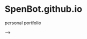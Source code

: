 # SpenBot.github.io
personal portfolio



<!--
font-family: "prestige-elite-std";


<script src="https://use.typekit.net/kkb7mqu.js"></script>
<script>try{Typekit.load({ async: true });}catch(e){}</script>




https://fonts.google.com/specimen/Roboto+Slab

https://fonts.google.com/specimen/Bitter

https://fonts.google.com/specimen/Arvo

https://fonts.google.com/specimen/Rokkitt?selection.family=Rokkitt:300

outline-style: dotted;
outline-color: red;
outline-offset: 10px;

like a little heart rate monitor or something?

I should probably draw my own mail and smartphone icons...

how do I make the grid everywhere but the text?

also, how to add the measuring lines? because those are cool. Also, where do I put them?

I kinda like the idea of like old medical records as well.

I don't love the grid

I like the diamond logo, or cynlinder tower, or bridge, or sonar

The featured title might be a little too high

> FIX BUTTONS


http://www.html5canvastutorials.com/advanced/html5-canvas-animated-bubbles/


https://www.google.com/search?q=bubbles+html+canvas&tbm=isch&source=lnms&sa=X&ved=0ahUKEwic1NLY4vbWAhVLRSYKHSVVBb8Q_AUIwAIoAQ&biw=1100&bih=650#imgrc=_


https://www.youtube.com/watch?v=lmtNuCuriBg









/*
h2 {
	font-size: 32px;
	font-weight: 200;
	color: white;
	letter-spacing: 8px;
	padding: 10px 40px;
	background-color: white;
	color: rgb(0, 16, 40);
	width: 460px;
	position: relative;
	left: 80px;
	top: 4px;
}

.featuredTitle {
	width: 702px;
	height: 162px;
	margin: 0 auto;
	margin-top: 70px;
	padding-top: 40px;
	background-image: url("https://www.transparenttextures.com/patterns/grid-me.png");
}
*/



/*#gaLink {
	font-size: 20px;
	height: 45px;
	width: 150px;
	padding-top: 25px;
	border: 3px solid #E55757;
	margin-bottom: 10px;
}*/

.liLink {
	font-size: 20px;
	height: 45px;
	width: 150px;
	padding-top: 25px;
	border: 3px solid #8CF2AC;
}




<!--
<div id="gaLink"><a>GA-PROFILE</a></div>
<div id="liLink"><a>LINKED-IN</a></div>
-->












 -->

